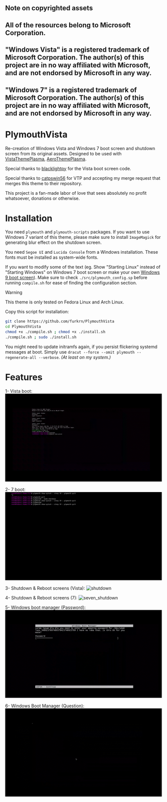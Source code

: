 ## Note on copyrighted assets
## All of the resources belong to Microsoft Corporation.
## "Windows Vista" is a registered trademark of Microsoft Corporation. The author(s) of this project are in no way affiliated with Microsoft, and are not endorsed by Microsoft in any way.
## "Windows 7" is a registered trademark of Microsoft Corporation. The author(s) of this project are in no way affiliated with Microsoft, and are not endorsed by Microsoft in any way.

# PlymouthVista
Re-creation of Windows Vista and Windows 7 boot screen and shutdown screen from its original assets. Designed to be used with [VistaThemePlasma](https://gitgud.io/catpswin56/vistathemeplasma), [AeroThemePlasma](https://gitgud.io/wackyideas/AeroThemePlasma).

Special thanks to [blacklightpy](https://github.com/blacklightpy) for the Vista boot screen code.

Special thanks to [catpswin56](https://gitgud.io/catpswin56/vistathemeplasma) for VTP and accepting my merge request that merges this theme to their repository.

This project is a fan-made labor of love that sees absolutely no profit whatsoever, donations or otherwise.

# Installation

You need `plymouth` and `plymouth-scripts` packages.
If you want to use Windows 7 variant of this theme, please make sure to install `ImageMagick` for generating blur effect on the shutdown screen.

You need `Segoe UI` and `Lucida Console` from a Windows installation. These fonts must be installed as system-wide fonts.

If you want to modify some of the text (eg. Show "Starting Linux" instead of "Starting Windows" on Windows 7 boot screen or make your own [Windows 9 boot screen](https://crustywindo.ws/w/images/2/2a/Dilshad9-Boot.png)). Make sure to check `./src/plymouth_config.sp` before running `compile.sh` for ease of finding the configuration section.

> [!WARNING]
> This theme is only tested on Fedora Linux and Arch Linux.

Copy this script for installation:
```sh
git clone https://github.com/furkrn/PlymouthVista
cd PlymouthVista
chmod +x ./compile.sh ; chmod +x ./install.sh
./compile.sh ; sudo ./install.sh
```

You might need to update initramfs again, if you persist flickering systemd messages at boot. Simply use `dracut --force --omit plymouth --regenerate-all --verbose`. *(At least on my system.)*

# Features

1- Vista boot:
![boot](screenshots/boot.gif)

2- 7 boot:
![seven](screenshots/seven.gif)

3- Shutdown & Reboot screens (Vista):
![shutdown](screenshots/shutdown.gif)

4- Shutdown & Reboot screens (7):
![seven_shutdown](screenshots/seven_shutdown.gif)

5- Windows boot manager (Password):
![password](screenshots/password.gif)

6- Windows Boot Manager (Question):
![question](screenshots/question.gif)